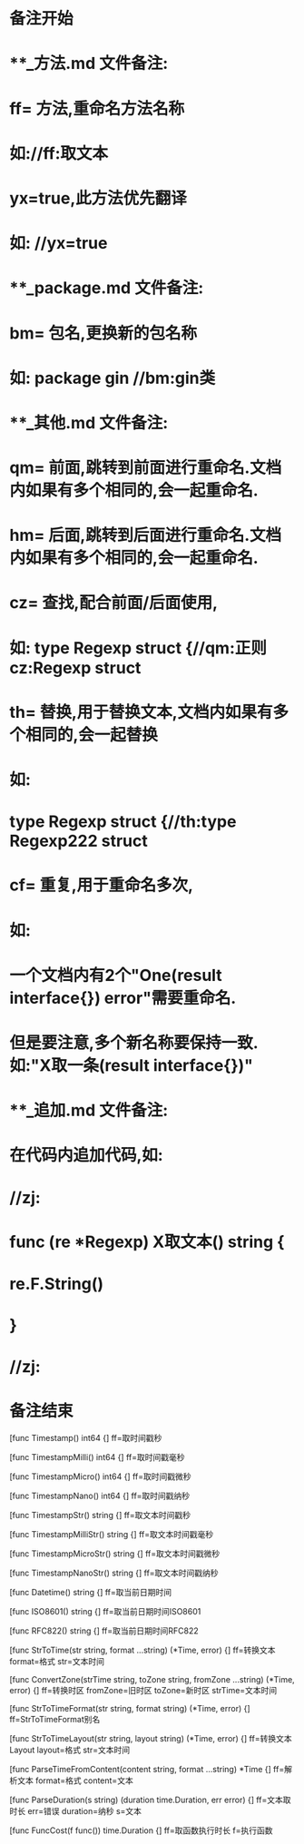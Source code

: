 # 备注开始
# **_方法.md 文件备注:
# ff= 方法,重命名方法名称
# 如://ff:取文本
#
# yx=true,此方法优先翻译
# 如: //yx=true

# **_package.md 文件备注:
# bm= 包名,更换新的包名称 
# 如: package gin //bm:gin类

# **_其他.md 文件备注:
# qm= 前面,跳转到前面进行重命名.文档内如果有多个相同的,会一起重命名.
# hm= 后面,跳转到后面进行重命名.文档内如果有多个相同的,会一起重命名.
# cz= 查找,配合前面/后面使用,
# 如: type Regexp struct {//qm:正则 cz:Regexp struct
#
# th= 替换,用于替换文本,文档内如果有多个相同的,会一起替换
# 如:
# type Regexp struct {//th:type Regexp222 struct
#
# cf= 重复,用于重命名多次,
# 如: 
# 一个文档内有2个"One(result interface{}) error"需要重命名.
# 但是要注意,多个新名称要保持一致. 如:"X取一条(result interface{})"

# **_追加.md 文件备注:
# 在代码内追加代码,如:
# //zj:
# func (re *Regexp) X取文本() string { 
# re.F.String()
# }
# //zj:
# 备注结束

[func Timestamp() int64 {]
ff=取时间戳秒

[func TimestampMilli() int64 {]
ff=取时间戳毫秒

[func TimestampMicro() int64 {]
ff=取时间戳微秒

[func TimestampNano() int64 {]
ff=取时间戳纳秒

[func TimestampStr() string {]
ff=取文本时间戳秒

[func TimestampMilliStr() string {]
ff=取文本时间戳毫秒

[func TimestampMicroStr() string {]
ff=取文本时间戳微秒

[func TimestampNanoStr() string {]
ff=取文本时间戳纳秒

[func Datetime() string {]
ff=取当前日期时间

[func ISO8601() string {]
ff=取当前日期时间ISO8601

[func RFC822() string {]
ff=取当前日期时间RFC822

[func StrToTime(str string, format ...string) (*Time, error) {]
ff=转换文本
format=格式
str=文本时间

[func ConvertZone(strTime string, toZone string, fromZone ...string) (*Time, error) {]
ff=转换时区
fromZone=旧时区
toZone=新时区
strTime=文本时间

[func StrToTimeFormat(str string, format string) (*Time, error) {]
ff=StrToTimeFormat别名

[func StrToTimeLayout(str string, layout string) (*Time, error) {]
ff=转换文本Layout
layout=格式
str=文本时间

[func ParseTimeFromContent(content string, format ...string) *Time {]
ff=解析文本
format=格式
content=文本

[func ParseDuration(s string) (duration time.Duration, err error) {]
ff=文本取时长
err=错误
duration=纳秒
s=文本

[func FuncCost(f func()) time.Duration {]
ff=取函数执行时长
f=执行函数
